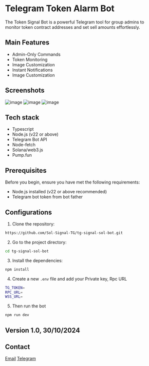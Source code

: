 # Telegram Token Alarm Bot

The Token Signal Bot is a powerful Telegram tool for group admins to monitor token contract addresses and set sell amounts effortlessly.

## Main Features
- Admin-Only Commands
- Token Monitoring
- Image Customization
- Instant Notifications
- Image Customization

## Screenshots
![image](https://github.com/user-attachments/assets/8747d88b-181b-4931-8bca-ae8637631d04)
![image](https://github.com/user-attachments/assets/b007f753-bdcd-4259-ab43-ebcc239dfb68)
![image](https://github.com/user-attachments/assets/df5c3b2e-6ce4-4106-bfaf-dd264bc9a2ab)



## Tech stack
- Typescript
- Node.js (v22 or above)
- Telegram Bot API
- Node-fetch
- Solana/web3.js
- Pump.fun

## Prerequisites

Before you begin, ensure you have met the following requirements:
- Node.js installed (v22 or above recommended)
- Telegram bot token from bot father

## Configurations
1. Clone the repository:
```sh
https://github.com/Sol-Signal-TG/tg-signal-sol-bot.git
```

2. Go to the project directory:

```sh
cd tg-signal-sol-bot
```

3. Install the dependencies:

```sh
npm install
```

4. Create a new `.env` file and add your Private key, Rpc URL
```sh
TG_TOKEN=
RPC_URL=
WSS_URL=
```
5. Then run the bot

```sh
npm run dev
```

## Version 1.0,   30/10/2024

## Contact

[Email](plzbugmenot.dev@gmail.com)
[Telegram](https://t.me/plzbugmenot)
